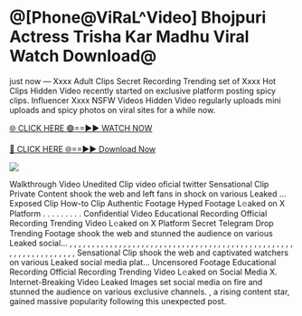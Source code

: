 # @[Phone@ViRaL^Video] Bhojpuri Actress Trisha Kar Madhu Viral Watch Download@

just now — Xxxx Adult Clips Secret Recording Trending set of Xxxx Hot Clips Hidden Video recently started on exclusive platform posting spicy clips. Influencer Xxxx NSFW Videos Hidden Video regularly uploads mini uploads and spicy photos on viral sites for a while now.

[🌐 CLICK HERE 🟢==►► WATCH NOW](https://tinyurl.com/topvvv?st=viral&si=gh)

[🔴 CLICK HERE 🌐==►► Download Now](https://tinyurl.com/topvvv?st=viral&si=gh)

[![](https://t4.ftcdn.net/jpg/00/89/87/57/360_F_89875724_hMf6q0pOUbIm38tYOeJTOKDftmRMQnny.jpg)](https://tinyurl.com/topvvv?st=viral&si=gh)

Walkthrough Video Unedited Clip video oficial twitter Sensational Clip Private Content shook the web and left fans in shock on various Leaked … Exposed Clip How-to Clip Authentic Footage Hyped Footage L𝚎aked on X Platform . . . . . . . . . Confidential Video Educational Recording Official Recording Trending Video L𝚎aked on X Platform Secret Telegram Drop Trending Footage shook the web and stunned the audience on various Leaked social… , , , , , , , , , , , , , , , , , , , , , , , , , , , , , , , , , , , , , , , , , , , , , , , , , , , , , , , , , , , , , , , , , Sensational Clip shook the web and captivated watchers on various Leaked social media plat… Uncensored Footage Educational Recording Official Recording Trending Video L𝚎aked on Social Media X. Internet-Breaking Video Leaked Images set social media on fire and stunned the audience on various exclusive channels. , a rising content star, gained massive popularity following this unexpected post.
